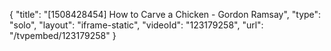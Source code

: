 {
    "title": "[1508428454] How to Carve a Chicken - Gordon Ramsay",
    "type": "solo",
    "layout": "iframe-static",
    "videoId": "123179258",
    "url": "\/tvpembed\/123179258"
}